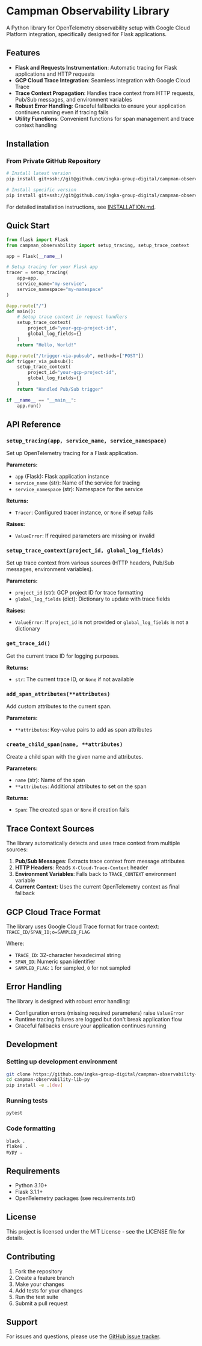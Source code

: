 # Campman Observability Library

A Python library for OpenTelemetry observability setup with Google Cloud Platform integration, specifically designed for Flask applications.

## Features

- **Flask and Requests Instrumentation**: Automatic tracing for Flask applications and HTTP requests
- **GCP Cloud Trace Integration**: Seamless integration with Google Cloud Trace
- **Trace Context Propagation**: Handles trace context from HTTP requests, Pub/Sub messages, and environment variables
- **Robust Error Handling**: Graceful fallbacks to ensure your application continues running even if tracing fails
- **Utility Functions**: Convenient functions for span management and trace context handling

## Installation

### From Private GitHub Repository

```bash
# Install latest version
pip install git+ssh://git@github.com/ingka-group-digital/campman-observability-lib-py.git

# Install specific version
pip install git+ssh://git@github.com/ingka-group-digital/campman-observability-lib-py.git@v0.1.0
```

For detailed installation instructions, see [INSTALLATION.md](INSTALLATION.md).

## Quick Start

```python
from flask import Flask
from campman_observability import setup_tracing, setup_trace_context

app = Flask(__name__)

# Setup tracing for your Flask app
tracer = setup_tracing(
    app=app,
    service_name="my-service",
    service_namespace="my-namespace"
)

@app.route("/")
def main():
    # Setup trace context in request handlers
    setup_trace_context(
        project_id="your-gcp-project-id",
        global_log_fields={}
    )
    return "Hello, World!"

@app.route("/trigger-via-pubsub", methods=["POST"])
def trigger_via_pubsub():
    setup_trace_context(
        project_id="your-gcp-project-id",
        global_log_fields={}
    )
    return "Handled Pub/Sub trigger"

if __name__ == "__main__":
    app.run()
```

## API Reference

### `setup_tracing(app, service_name, service_namespace)`

Set up OpenTelemetry tracing for a Flask application.

**Parameters:**

- `app` (Flask): Flask application instance
- `service_name` (str): Name of the service for tracing
- `service_namespace` (str): Namespace for the service

**Returns:**

- `Tracer`: Configured tracer instance, or `None` if setup fails

**Raises:**

- `ValueError`: If required parameters are missing or invalid

### `setup_trace_context(project_id, global_log_fields)`

Set up trace context from various sources (HTTP headers, Pub/Sub messages, environment variables).

**Parameters:**

- `project_id` (str): GCP project ID for trace formatting
- `global_log_fields` (dict): Dictionary to update with trace fields

**Raises:**

- `ValueError`: If `project_id` is not provided or `global_log_fields` is not a dictionary

### `get_trace_id()`

Get the current trace ID for logging purposes.

**Returns:**

- `str`: The current trace ID, or `None` if not available

### `add_span_attributes(**attributes)`

Add custom attributes to the current span.

**Parameters:**

- `**attributes`: Key-value pairs to add as span attributes

### `create_child_span(name, **attributes)`

Create a child span with the given name and attributes.

**Parameters:**

- `name` (str): Name of the span
- `**attributes`: Additional attributes to set on the span

**Returns:**

- `Span`: The created span or `None` if creation fails

## Trace Context Sources

The library automatically detects and uses trace context from multiple sources:

1. **Pub/Sub Messages**: Extracts trace context from message attributes
2. **HTTP Headers**: Reads `X-Cloud-Trace-Context` header
3. **Environment Variables**: Falls back to `TRACE_CONTEXT` environment variable
4. **Current Context**: Uses the current OpenTelemetry context as final fallback

## GCP Cloud Trace Format

The library uses Google Cloud Trace format for trace context:
`TRACE_ID/SPAN_ID;o=SAMPLED_FLAG`

Where:

- `TRACE_ID`: 32-character hexadecimal string
- `SPAN_ID`: Numeric span identifier
- `SAMPLED_FLAG`: `1` for sampled, `0` for not sampled

## Error Handling

The library is designed with robust error handling:

- Configuration errors (missing required parameters) raise `ValueError`
- Runtime tracing failures are logged but don't break application flow
- Graceful fallbacks ensure your application continues running

## Development

### Setting up development environment

```bash
git clone https://github.com/ingka-group-digital/campman-observability-lib-py.git
cd campman-observability-lib-py
pip install -e .[dev]
```

### Running tests

```bash
pytest
```

### Code formatting

```bash
black .
flake8 .
mypy .
```

## Requirements

- Python 3.10+
- Flask 3.1.1+
- OpenTelemetry packages (see requirements.txt)

## License

This project is licensed under the MIT License - see the LICENSE file for details.

## Contributing

1. Fork the repository
2. Create a feature branch
3. Make your changes
4. Add tests for your changes
5. Run the test suite
6. Submit a pull request

## Support

For issues and questions, please use the [GitHub issue tracker](https://github.com/ingka-group-digital/campman-observability-lib-py/issues).
